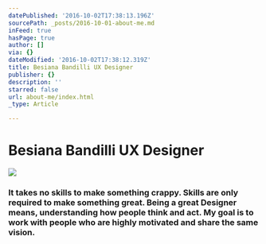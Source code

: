 ```yaml
---
datePublished: '2016-10-02T17:38:13.196Z'
sourcePath: _posts/2016-10-01-about-me.md
inFeed: true
hasPage: true
author: []
via: {}
dateModified: '2016-10-02T17:38:12.319Z'
title: Besiana Bandilli UX Designer
publisher: {}
description: ''
starred: false
url: about-me/index.html
_type: Article

---
```

# Besiana Bandilli UX Designer
![](https://the-grid-user-content.s3-us-west-2.amazonaws.com/386c7eaf-c78f-4068-8c47-5d8a40cb2b82.gif)

### It takes no skills to make something crappy. Skills are only required to make something great. Being a great Designer means, understanding how people think and act. My goal is to work with people who are highly motivated and share the same vision.